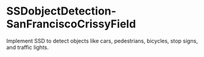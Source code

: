 # SSDobjectDetection-SanFranciscoCrissyField
Implement SSD to detect objects like cars, pedestrians, bicycles, stop signs, and traffic lights. 
